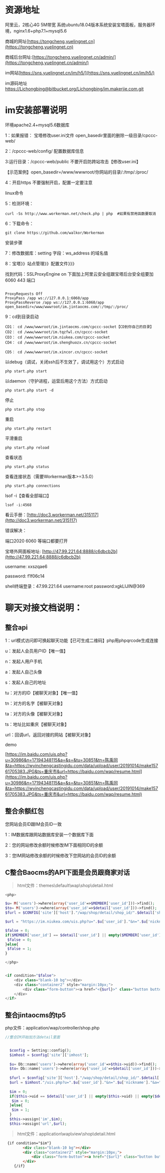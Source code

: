 # 资源地址

阿里云，2核心4G  5M带宽    系统ubuntu18.04版本系统安装宝塔面板，服务器环境，nginx1.6+php7.1+mysql5.6

商城的网址[https://tongcheng.yuelingnet.cn](https://tongcheng.yuelingnet.cn)

商城后台网址:[https://tongcheng.yuelingnet.cn/admin/](https://tongcheng.yuelingnet.cn/admin/)

 im网站[https://sns.yuelingnet.cn/im/h5/](https://sns.yuelingnet.cn/im/h5/)

 im源码地址[https://Lichongbing@bitbucket.org/Lichongbing/im.makerjie.com.git](https://Lichongbing@bitbucket.org/Lichongbing/im.makerjie.com.git)
 

 
 
# im安装部署说明


环境apache2.4+mysql5.6数据库


1：如果报错： 宝塔修改user.ini文件  open_basedir里面的删除一级目录/cpccc-web/

2：/cpccc-web/config/  配置数据库信息


3:运行目录：/cpccc-web/public  不要开启防跨站攻击【修改user.ini】

  【示范案例】open_basedir=/www/wwwroot/你网站的目录/:/tmp/:/proc/

   

4：开启https  不要强制开启，配置一定要注意


linux命令

5：检测环境：
```
curl -Ss http://www.workerman.net/check.php | php  #如果有禁用函数要取消
```
6：下载命令：
```
git clone https://github.com/walkor/Workerman
``` 

安装步骤

7：修改数据库：setting  字段：ws_address 的域名值

8：宝塔》》站点管理》》配置文件》》》

找到代码：SSLProxyEngine on  下面加上阿里云安全组跟宝塔后台安全组要加6060  443  端口
```

ProxyRequests Off
ProxyPass /app ws://127.0.0.1:6060/app
ProxyPassReverse /app ws://127.0.0.1:6060/app
open_basedir=/www/wwwroot/im.jintaocms.com/:/tmp/:/proc/
```
9：cd到目录启动

```
CD1： cd /www/wwwroot/im.jintaocms.com/cpccc-socket【CD到你自己的目录】
CD2： cd /www/wwwroot/im.tqzfwl.cn/cpccc-socket
CD3： cd /www/wwwroot/im.niukea.com/cpccc-socket
CD4： cd /www/wwwroot/im.shenghuozx.cn/cpccc-socket

CD5： cd /www/wwwroot/im.xincor.cn/cpccc-socket

```
以debug（调试，关闭ssh后不生效了，调试用这个）方式启动
```
php start.php start
```
以daemon（守护进程，运营后用这个方法）方式启动
```
php start.php start -d
```
停止
```
php start.php stop
```
重启
```
php start.php restart
```
平滑重启
```
php start.php reload
```
查看状态
```
php start.php status
```
查看连接状态（需要Workerman版本>=3.5.0）
```
php start.php connections
```


lsof -i【查看全部端口】
```
lsof -i:4568
```

看云手册：[http://doc3.workerman.net/315117](http://doc3.workerman.net/315117)


错误解决：

端口2020  6060  等端口都要打开


宝塔外网面板地址: [http://47.99.221.64:8888/c6dbcb2b](http://47.99.221.64:8888/c6dbcb2b)

username: xxszqae6

password: f1f06c14

shell终端登录：47.99.221.64 
username:root
password:xgkLIJIN@369

# 聊天对接文档说明：


## 整合api

1：url模式访问即可换起聊天功能【已可生成二维码】php用phpqrcode生成连接

u：发起人会员用户ID【唯一值】

n：发起人用户手机

a：发起人自己头像

s：发起人自己的地址

tu：对方的ID【被聊天对象】【唯一值】

tn：对方的名字【被聊天对象】

ta：对方的头像【被聊天对象】

ts：地址比如重庆【被聊天对象】

url：回调url，返回对接的网站【被聊天对象】

demo

[https://im.baidu.com/uis.php?u=30986&n=17194348115&a=&s=&tu=30851&tn=陈禹同&ta=https://wyinchengcastingidu.com/data/upload/user/20191014/make15761705383.JPG&ts=重庆市&url=https://baidu.com/wap/resume.html](https://im.baidu.com/uis.php?u=30986&n=17194348115&a=&s=&tu=30851&tn=陈禹同&ta=https://wyinchengcastingidu.com/data/upload/user/20191014/make15761705383.JPG&ts=重庆市&url=https://baidu.com/wap/resume.html)


## 整合余额红包
您网站会员ID跟IM会员ID一致

1：IM数据库跟网站数据库安装一个数据库下面

2：您的网站修改余额时候修改IM下面相同ID的余额

3：您IM网站修改余额的时候修改下您网站的会员ID的余额

## C整合Baocms的API下面是会员跟商家对话
>html文件：themes\default\wap\shop\detail.html

```php
<php>

$u= M('users')->where(array('user_id'=>$MEMBER['user_id']))->find();
$to= M('users')->where(array('user_id'=>$detail['user_id']))->find();
$furl = $CONFIG['site']['host']."/wap/shop/detail/shop_id/".$detail['shop_id'];

$url = "https://im.niukea.com/uis.php?u=".$u['user_id']."&n=".$u['nickname']."&a=".config_weixin_img($u['face'])."&s=&tu=".$to['user_id']."&tn=".$to['nickname']."&ta=".config_weixin_img($to['face'])."&ts=重庆市&url=".$furl;

$false = 0;
if($MEMBER['user_id'] == $detail['user_id'] || empty($MEMBER['user_id']) || empty($detail['user_id'])){
 $false = 0;
}else{
 $false = 1;
}

</php>


<if condition="$false"> 
    <div class="blank-10 bg"></div>
    <div class="container2" style="margin:10px;">
        <div class="form-button"><a href="<{$url}>" class="button button-block button-big bg-dot text-center" type="submit">联系商家客服</a></div>
    </div>
</if> 

```

## 整合jintaocms的tp5
php文件：application/wap/controller/shop.php


```php
//整合IM开始加方法detail里面


  $config = Setting::config();
  $imhost = $config['site']['imhost'];
  
  $u= Db::name('users')->where(array('user_id'=>$this->uid))->find();
  $to= Db::name('users')->where(array('user_id'=>$detail['user_id']))->find();
  
  $furl = $config['site']['host']."/wap/shop/detail/shop_id/".$detail['shop_id'];
  $url = $imhost."/uis.php?u=".$u['user_id']."&n=".$u['nickname']."&a=".config_weixin_img($u['face'])."&s=&tu=".$to['user_id']."&tn=".$to['nickname']."&ta=".config_weixin_img($to['face'])."&ts=重庆市&url=".$furl;
  
  $im = 0;
  if($this->uid == $detail['user_id'] || empty($this->uid) || empty($detail['user_id']) || empty($imhost)){
   $im = 0;
  }else{
   $im = 1;
  }
  $this->assign('im',$im);
  $this->assign('url',$url);
```

>html文件：application\wap\view\shop\detail.html
```html
 {if condition="$im"}
        <div class="blank-10 bg"></div>
        <div class="container2" style="margin:10px;">
            <div class="form-button"><a href="{$url}" class="button button-block button-big bg-dot text-center" type="submit">联系商家客服</a></div>
        </div>
    {/if} 

```   


